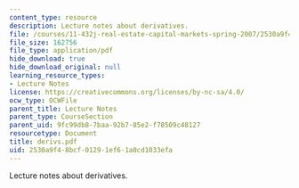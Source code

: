 ```yaml
---
content_type: resource
description: Lecture notes about derivatives.
file: /courses/11-432j-real-estate-capital-markets-spring-2007/2530a9f48bcf01291ef61a0cd1033efa_derivs.pdf
file_size: 162756
file_type: application/pdf
hide_download: true
hide_download_original: null
learning_resource_types:
- Lecture Notes
license: https://creativecommons.org/licenses/by-nc-sa/4.0/
ocw_type: OCWFile
parent_title: Lecture Notes
parent_type: CourseSection
parent_uid: 9fc99db8-7baa-92b7-85e2-f78509c48127
resourcetype: Document
title: derivs.pdf
uid: 2530a9f4-8bcf-0129-1ef6-1a0cd1033efa
---
```

Lecture notes about derivatives.